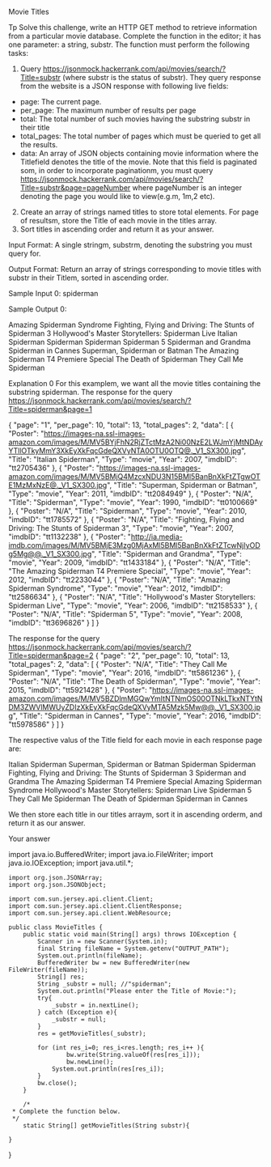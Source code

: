 Movie Titles

Tp Solve this challenge, write an HTTP GET method to retrieve information from a particular movie database. Complete the function in the editor; it has one parameter: a string, substr. The function must perform the following tasks:

1. Query https://jsonmock.hackerrank.com/api/movies/search/?Title=substr (where substr is the status of substr). They query response from the website is a JSON response with following live fields:
* page: The current page.
* per_page: The maximum number of results per page
* total: The total number of such movies having the substring substr in their title
* total_pages: The total number of pages which must be queried to get all the results.
* data: An array of JSON objects containing movie information where the Titlefield denotes the title of the movie. Note that this field is paginated som, in order to incorporate paginationm, you must query https://jsonmock.hackerrank.com/api/movies/search/?Title=substr&page=pageNumber where pageNumber is an integer denoting the page you would like to view(e.g.m, 1m,2 etc). 
2. Create an array of strings named titles to store total elements. For page of resultsm, store the Title of each movie in the titles array.
3. Sort titles in ascending order and return it as your answer.

Input Format:
A single stringm, substrm, denoting the substring you must query for.

Output Format:
Return an array of strings corresponding to movie titles with substr in their Titlem, sorted in ascending order.

Sample Input 0:
spiderman

Sample Output 0:

Amazing Spiderman Syndrome
Fighting, Flying and Driving: The Stunts of Spiderman 3
Hollywood's Master Storytellers: Spiderman Live
Italian Spiderman
Spiderman
Spiderman
Spiderman 5
Spiderman and Grandma
Spiderman in Cannes
Superman, Spiderman or Batman
The Amazing Spiderman T4 Premiere Special
The Death of Spiderman
They Call Me Spiderman

Explanation 0
For this examplem, we want all the movie titles containing the substring spiderman. 
The response for the query https://jsonmock.hackerrank.com/api/movies/search/?Title=spiderman&page=1

{
    "page": "1",
    "per_page": 10,
    "total": 13,
    "total_pages": 2,
    "data": [
        {
            "Poster": "https://images-na.ssl-images-amazon.com/images/M/MV5BYjFhN2RjZTctMzA2Ni00NzE2LWJmYjMtNDAyYTllOTkyMmY3XkEyXkFqcGdeQXVyNTA0OTU0OTQ@._V1_SX300.jpg",
            "Title": "Italian Spiderman",
            "Type": "movie",
            "Year": 2007,
            "imdbID": "tt2705436"
        },
        {
            "Poster": "https://images-na.ssl-images-amazon.com/images/M/MV5BMjQ4MzcxNDU3N15BMl5BanBnXkFtZTgwOTE1MzMxNzE@._V1_SX300.jpg",
            "Title": "Superman, Spiderman or Batman",
            "Type": "movie",
            "Year": 2011,
            "imdbID": "tt2084949"
        },
        {
            "Poster": "N/A",
            "Title": "Spiderman",
            "Type": "movie",
            "Year": 1990,
            "imdbID": "tt0100669"
        },
        {
            "Poster": "N/A",
            "Title": "Spiderman",
            "Type": "movie",
            "Year": 2010,
            "imdbID": "tt1785572"
        },
        {
            "Poster": "N/A",
            "Title": "Fighting, Flying and Driving: The Stunts of Spiderman 3",
            "Type": "movie",
            "Year": 2007,
            "imdbID": "tt1132238"
        },
        {
            "Poster": "http://ia.media-imdb.com/images/M/MV5BMjE3Mzg0MjAxMl5BMl5BanBnXkFtZTcwNjIyODg5Mg@@._V1_SX300.jpg",
            "Title": "Spiderman and Grandma",
            "Type": "movie",
            "Year": 2009,
            "imdbID": "tt1433184"
        },
        {
            "Poster": "N/A",
            "Title": "The Amazing Spiderman T4 Premiere Special",
            "Type": "movie",
            "Year": 2012,
            "imdbID": "tt2233044"
        },
        {
            "Poster": "N/A",
            "Title": "Amazing Spiderman Syndrome",
            "Type": "movie",
            "Year": 2012,
            "imdbID": "tt2586634"
        },
        {
            "Poster": "N/A",
            "Title": "Hollywood's Master Storytellers: Spiderman Live",
            "Type": "movie",
            "Year": 2006,
            "imdbID": "tt2158533"
        },
        {
            "Poster": "N/A",
            "Title": "Spiderman 5",
            "Type": "movie",
            "Year": 2008,
            "imdbID": "tt3696826"
        }
    ]
}

The response for the query https://jsonmock.hackerrank.com/api/movies/search/?Title=spiderman&page=2
{
    "page": "2",
    "per_page": 10,
    "total": 13,
    "total_pages": 2,
    "data": [
        {
            "Poster": "N/A",
            "Title": "They Call Me Spiderman",
            "Type": "movie",
            "Year": 2016,
            "imdbID": "tt5861236"
        },
        {
            "Poster": "N/A",
            "Title": "The Death of Spiderman",
            "Type": "movie",
            "Year": 2015,
            "imdbID": "tt5921428"
        },
        {
            "Poster": "https://images-na.ssl-images-amazon.com/images/M/MV5BZDlmMGQwYmItNTNmOS00OTNkLTkxNTYtNDM3ZWVlMWUyZDIzXkEyXkFqcGdeQXVyMTA5Mzk5Mw@@._V1_SX300.jpg",
            "Title": "Spiderman in Cannes",
            "Type": "movie",
            "Year": 2016,
            "imdbID": "tt5978586"
        }
    ]
}

The respective valus of the Title field for each movie in each response page are:

Italian Spiderman
Superman, Spiderman or Batman
Spiderman
Spiderman
Fighting, Flying and Driving: The Stunts of Spiderman 3
Spiderman and Grandma
The Amazing Spiderman T4 Premiere Special
Amazing Spiderman Syndrome
Hollywood's Master Storytellers: Spiderman Live
Spiderman 5
They Call Me Spiderman
The Death of Spiderman
Spiderman in Cannes

We then store each title in our titles arraym, sort it in ascending orderm, and return it as our answer.

Your answer

  import java.io.BufferedWriter;
	import java.io.FileWriter;
	import java.io.IOException;
	import java.util.*;

	import org.json.JSONArray;
	import org.json.JSONObject;

	import com.sun.jersey.api.client.Client;
	import com.sun.jersey.api.client.ClientResponse;
	import com.sun.jersey.api.client.WebResource;

	public class MovieTitles {
		public static void main(String[] args) throws IOException {
			Scanner in = new Scanner(System.in);
			final String fileName = System.getenv("OUTPUT_PATH");
			System.out.println(fileName);
			BufferedWriter bw = new BufferedWriter(new FileWriter(fileName));
			String[] res;
			String _substr = null; //"spiderman";
			System.out.println("Please enter the Title of Movie:");
			try{
				_substr = in.nextLine();			
			} catch (Exception e){
				_substr = null;
			}
			res = getMovieTitles(_substr);
						
			for (int res_i=0; res_i<res.length; res_i++ ){
					bw.write(String.valueOf(res[res_i]));
					bw.newLine();
				System.out.println(res[res_i]);	
			}			
			bw.close();
		}
    
		/*
     * Complete the function below.
     */
		static String[] getMovieTitles(String substr){
    			
    }
}    

